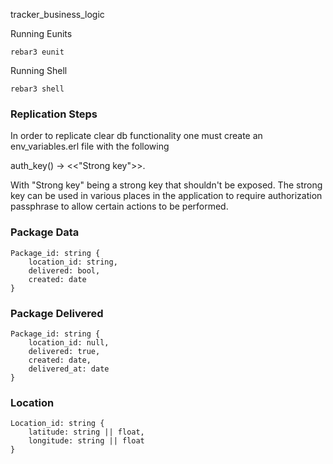 tracker_business_logic

Running Eunits
    
    rebar3 eunit

Running Shell 

    rebar3 shell

### Replication Steps

In order to replicate clear db functionality one must create an env_variables.erl file with the following


auth_key() ->
    <<"Strong key">>.

With "Strong key" being a strong key that shouldn't be exposed. The strong key can be used in various places in the application to require authorization passphrase to allow certain actions to be performed.


### Package Data

    Package_id: string {
        location_id: string,
        delivered: bool,
        created: date
    }

### Package Delivered

    Package_id: string {
        location_id: null,
        delivered: true,
        created: date,
        delivered_at: date
    }

### Location

    Location_id: string {
        latitude: string || float,
        longitude: string || float
    }
